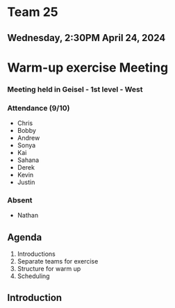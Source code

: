 # Team 25
## Wednesday, 2:30PM April 24, 2024

# Warm-up exercise Meeting
### Meeting held in Geisel - 1st level - West

### Attendance (9/10)
- Chris
- Bobby
- Andrew
- Sonya
- Kai
- Sahana
- Derek
- Kevin
- Justin

### Absent
- Nathan



## Agenda
1. Introductions
2. Separate teams for exercise
3. Structure for warm up
4. Scheduling



## Introduction
